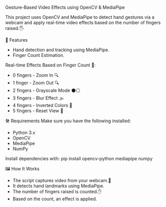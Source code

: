 Gesture-Based Video Effects using OpenCV & MediaPipe

This project uses OpenCV and MediaPipe to detect hand gestures via a webcam and apply real-time video effects based on the number of fingers raised.🖐️

📌 Features 
- Hand detection and tracking using MediaPipe. 
- Finger Count Estimation.

Real-time Effects Based on Finger Count 🎥: 
- 0 fingers - Zoom In 🔍 
- 1 finger - Zoom Out 🔍 
- 2 fingers - Grayscale Mode ⚫⚪ 
- 3 fingers - Blur Effect 🌫️ 
- 4 fingers - Inverted Colors 🎨 
- 5 fingers - Reset View 🔄

🛠️ Requirements 
Make sure you have the following installed: 
- Python 3.x 
- OpenCV 
- MediaPipe 
- NumPy

Install dependencies with: 
pip install opencv-python mediapipe numpy

🖼️ How It Works 
- The script captures video from your webcam.🎥 
- It detects hand landmarks using MediaPipe. 
- The number of fingers raised is counted.✋ 
- Based on the count, an effect is applied.
